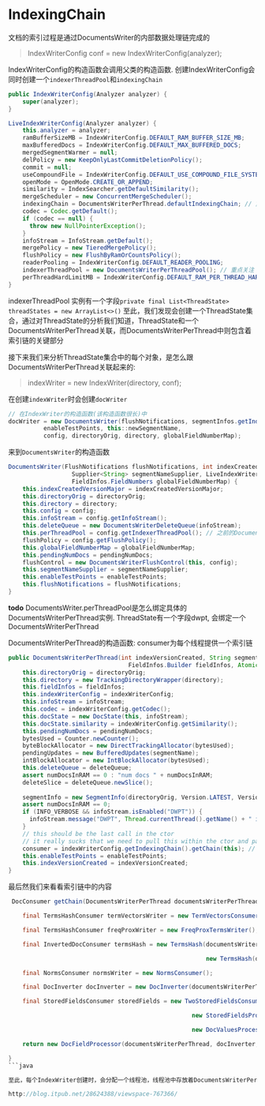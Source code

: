 # IndexingChain

文档的索引过程是通过DocumentsWriter的内部数据处理链完成的

> IndexWriterConfig conf = new IndexWriterConfig(analyzer);

IndexWriterConfig的构造函数会调用父类的构造函数. 创建IndexWriterConfig会同时创建一个`indexerThreadPool`和`indexingChain`

```java
public IndexWriterConfig(Analyzer analyzer) {
    super(analyzer);
}

LiveIndexWriterConfig(Analyzer analyzer) {
    this.analyzer = analyzer;
    ramBufferSizeMB = IndexWriterConfig.DEFAULT_RAM_BUFFER_SIZE_MB;
    maxBufferedDocs = IndexWriterConfig.DEFAULT_MAX_BUFFERED_DOCS;
    mergedSegmentWarmer = null;
    delPolicy = new KeepOnlyLastCommitDeletionPolicy();
    commit = null;
    useCompoundFile = IndexWriterConfig.DEFAULT_USE_COMPOUND_FILE_SYSTEM;
    openMode = OpenMode.CREATE_OR_APPEND;
    similarity = IndexSearcher.getDefaultSimilarity();
    mergeScheduler = new ConcurrentMergeScheduler();
    indexingChain = DocumentsWriterPerThread.defaultIndexingChain; // 重点关注
    codec = Codec.getDefault();
    if (codec == null) {
      throw new NullPointerException();
    }
    infoStream = InfoStream.getDefault();
    mergePolicy = new TieredMergePolicy();
    flushPolicy = new FlushByRamOrCountsPolicy();
    readerPooling = IndexWriterConfig.DEFAULT_READER_POOLING;
    indexerThreadPool = new DocumentsWriterPerThreadPool(); // 重点关注
    perThreadHardLimitMB = IndexWriterConfig.DEFAULT_RAM_PER_THREAD_HARD_LIMIT_MB;
}
```

indexerThreadPool 实例有一个字段`private final List<ThreadState> threadStates = new ArrayList<>()`
至此，我们发现会创建一个ThreadState集合，通过对ThreadState的分析我们知道，ThreadState和一个DocumentsWriterPerThread关联，而DocumentsWriterPerThread中则包含着索引链的关键部分

接下来我们来分析ThreadState集合中的每个对象，是怎么跟DocumentsWriterPerThread关联起来的:

> indexWriter = new IndexWriter(directory, conf);

在创建`indexWriter`时会创建`docWriter`

```java
// 在IndexWriter的构造函数(该构造函数很长)中
docWriter = new DocumentsWriter(flushNotifications, segmentInfos.getIndexCreatedVersionMajor(), pendingNumDocs,
          enableTestPoints, this::newSegmentName,
          config, directoryOrig, directory, globalFieldNumberMap);
```

来到`DocumentsWriter`的构造函数

```java
DocumentsWriter(FlushNotifications flushNotifications, int indexCreatedVersionMajor, AtomicLong pendingNumDocs, boolean enableTestPoints,
                  Supplier<String> segmentNameSupplier, LiveIndexWriterConfig config, Directory directoryOrig, Directory directory,
                  FieldInfos.FieldNumbers globalFieldNumberMap) {
    this.indexCreatedVersionMajor = indexCreatedVersionMajor;
    this.directoryOrig = directoryOrig;
    this.directory = directory;
    this.config = config;
    this.infoStream = config.getInfoStream();
    this.deleteQueue = new DocumentsWriterDeleteQueue(infoStream);
    this.perThreadPool = config.getIndexerThreadPool(); // 之前的DocumentsWriterPerThreadPool
    flushPolicy = config.getFlushPolicy();
    this.globalFieldNumberMap = globalFieldNumberMap;
    this.pendingNumDocs = pendingNumDocs;
    flushControl = new DocumentsWriterFlushControl(this, config);
    this.segmentNameSupplier = segmentNameSupplier;
    this.enableTestPoints = enableTestPoints;
    this.flushNotifications = flushNotifications;
}
```

**todo** DocumentsWriter.perThreadPool是怎么绑定具体的DocumentsWriterPerThread实例. ThreadState有一个字段dwpt, 会绑定一个DocumentsWriterPerThread

DocumentsWriterPerThread的构造函数: consumer为每个线程提供一个索引链

```java
public DocumentsWriterPerThread(int indexVersionCreated, String segmentName, Directory directoryOrig, Directory directory, LiveIndexWriterConfig indexWriterConfig, InfoStream infoStream, DocumentsWriterDeleteQueue deleteQueue,
                                  FieldInfos.Builder fieldInfos, AtomicLong pendingNumDocs, boolean enableTestPoints) throws IOException {
    this.directoryOrig = directoryOrig;
    this.directory = new TrackingDirectoryWrapper(directory);
    this.fieldInfos = fieldInfos;
    this.indexWriterConfig = indexWriterConfig;
    this.infoStream = infoStream;
    this.codec = indexWriterConfig.getCodec();
    this.docState = new DocState(this, infoStream);
    this.docState.similarity = indexWriterConfig.getSimilarity();
    this.pendingNumDocs = pendingNumDocs;
    bytesUsed = Counter.newCounter();
    byteBlockAllocator = new DirectTrackingAllocator(bytesUsed);
    pendingUpdates = new BufferedUpdates(segmentName);
    intBlockAllocator = new IntBlockAllocator(bytesUsed);
    this.deleteQueue = deleteQueue;
    assert numDocsInRAM == 0 : "num docs " + numDocsInRAM;
    deleteSlice = deleteQueue.newSlice();
   
    segmentInfo = new SegmentInfo(directoryOrig, Version.LATEST, Version.LATEST, segmentName, -1, false, codec, Collections.emptyMap(), StringHelper.randomId(), new HashMap<>(), indexWriterConfig.getIndexSort());
    assert numDocsInRAM == 0;
    if (INFO_VERBOSE && infoStream.isEnabled("DWPT")) {
      infoStream.message("DWPT", Thread.currentThread().getName() + " init seg=" + segmentName + " delQueue=" + deleteQueue);  
    }
    // this should be the last call in the ctor 
    // it really sucks that we need to pull this within the ctor and pass this ref to the chain!
    consumer = indexWriterConfig.getIndexingChain().getChain(this); // 重点关注
    this.enableTestPoints = enableTestPoints;
    this.indexVersionCreated = indexVersionCreated;
}
```

最后然我们来看看索引链中的内容

```java
 DocConsumer getChain(DocumentsWriterPerThread documentsWriterPerThread) {

    final TermsHashConsumer termVectorsWriter = new TermVectorsConsumer(documentsWriterPerThread);

    final TermsHashConsumer freqProxWriter = new FreqProxTermsWriter();

    final InvertedDocConsumer termsHash = new TermsHash(documentsWriterPerThread, freqProxWriter, true,

                                                        new TermsHash(documentsWriterPerThread, termVectorsWriter, false, null));

    final NormsConsumer normsWriter = new NormsConsumer();

    final DocInverter docInverter = new DocInverter(documentsWriterPerThread.docState, termsHash, normsWriter);

    final StoredFieldsConsumer storedFields = new TwoStoredFieldsConsumers(

                                                    new StoredFieldsProcessor(documentsWriterPerThread),

                                                    new DocValuesProcessor(documentsWriterPerThread.bytesUsed));

    return new DocFieldProcessor(documentsWriterPerThread, docInverter, storedFields);

}
```java

至此，每个IndexWriter创建时，会分配一个线程池，线程池中存放着DocumentsWriterPerThread线程，每个线程中有一个默认的索引链IndexingChain与之相关联

http://blog.itpub.net/28624388/viewspace-767366/